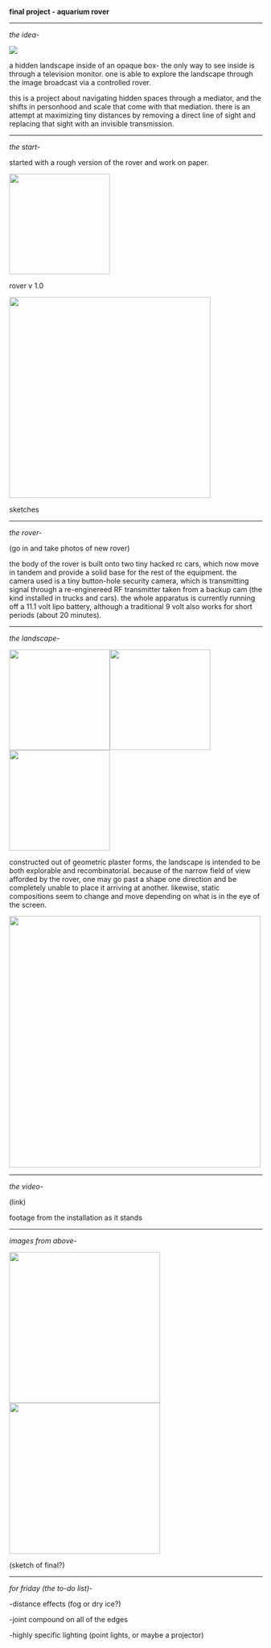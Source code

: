 **final project - aquarium rover**

----

*the idea-*

<img src="https://pbs.twimg.com/media/CUl2pMOUwAEFI_z.png">

a hidden landscape inside of an opaque box- the only way to see inside is through a television monitor. one is able to explore the landscape through the image broadcast via a controlled rover.

this is a project about navigating hidden spaces through a mediator, and the shifts in personhood and scale that come with that mediation. there is an attempt at maximizing tiny distances by removing a direct line of sight and replacing that sight with an invisible transmission.

----

*the start-*

started with a rough version of the rover and work on paper.

<img src="https://pbs.twimg.com/media/CUHV0RIW4AAsXNu.jpg" width=200>

rover v 1.0

<img src="https://pbs.twimg.com/media/CVx8V1fUsAE9Krv.png" width=400>

sketches

---

*the rover-*

(go in and take photos of new rover)

the body of the rover is built onto two tiny hacked rc cars, which now move in tandem and provide a solid base for the rest of the equipment. the camera used is a tiny button-hole security camera, which is transmitting signal through a re-enginereed RF transmitter taken from a backup cam (the kind installed in trucks and cars). the whole apparatus is currently running off a 11.1 volt lipo battery, although a traditional 9 volt also works for short periods (about 20 minutes). 

----

*the landscape-*

<img src="https://pbs.twimg.com/media/CVx7JHeU8AAN1In.png" height=200><img src="https://pbs.twimg.com/media/CVx7I6HU4AA_LhJ.png" height=200><img src="https://pbs.twimg.com/media/CVx7HxwUAAAYr3k.png" height=200>

constructed out of geometric plaster forms, the landscape is intended to be both explorable and recombinatorial. because of the narrow field of view afforded by the rover, one may go past a shape one direction and be completely unable to place it arriving at another. likewise, static compositions seem to change and move depending on what is in the eye of the screen. 

<img src="https://pbs.twimg.com/media/CVx6trjUkAQzBjb.jpg" width=500>

----

*the video-*

(link)

footage from the installation as it stands

----

*images from above-*

<img src="https://pbs.twimg.com/media/CVx8q5CVEAEqyWz.png" height=300>
<img src="https://pbs.twimg.com/media/CVx8U1BUkAAILNB.jpg" height=300>

(sketch of final?)

----

*for friday (the to-do list)-*

-distance effects (fog or dry ice?)

-joint compound on all of the edges

-highly specific lighting (point lights, or maybe a projector)
